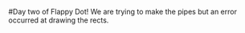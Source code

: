 #Day two of Flappy Dot!
We are trying to make the pipes but an error occurred at drawing the rects.
